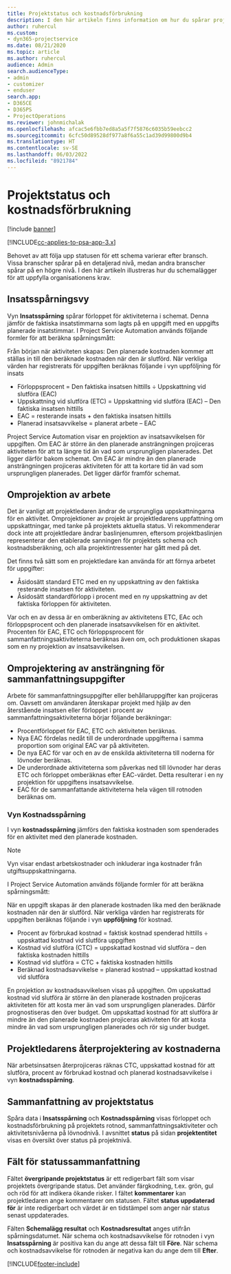 ```yaml
---
title: Projektstatus och kostnadsförbrukning
description: I den här artikeln finns information om hur du spårar projektstatus och kostnadsförbrukning.
author: ruhercul
ms.custom:
- dyn365-projectservice
ms.date: 08/21/2020
ms.topic: article
ms.author: ruhercul
audience: Admin
search.audienceType:
- admin
- customizer
- enduser
search.app:
- D365CE
- D365PS
- ProjectOperations
ms.reviewer: johnmichalak
ms.openlocfilehash: afcac5e6fbb7ed8a5a5f7f5876c6035b59eebcc2
ms.sourcegitcommit: 6cfc50d89528df977a8f6a55c1ad39d99800d9b4
ms.translationtype: HT
ms.contentlocale: sv-SE
ms.lasthandoff: 06/03/2022
ms.locfileid: "8921784"
---
```

# <a name="project-progress-and-cost-consumption"></a>Projektstatus och kostnadsförbrukning

[!include [banner](../includes/psa-now-project-operations.md)]

[!INCLUDE[cc-applies-to-psa-app-3.x](../includes/cc-applies-to-psa-app-3x.md)]

Behovet av att följa upp statusen för ett schema varierar efter bransch. Vissa branscher spårar på en detaljerad nivå, medan andra branscher spårar på en högre nivå. I den här artikeln illustreras hur du schemalägger för att uppfylla organisationens krav.

## <a name="effort-tracking-view"></a>Insatsspårningsvy

Vyn **Insatsspårning** spårar förloppet för aktiviteterna i schemat. Denna jämför de faktiska insatstimmarna som lagts på en uppgift med en uppgifts planerade insatstimmar. I Project Service Automation används följande formler för att beräkna spårningsmått:

Från början när aktiviteten skapas: Den planerade kostnaden kommer att ställas in till den beräknade kostnaden när den är slutförd. När verkliga värden har registrerats för uppgiften beräknas följande i vyn uppföljning för insats

- Förloppsprocent = Den faktiska insatsen hittills ÷ Uppskattning vid slutföra (EAC) 
- Uppskattning vid slutföra (ETC) = Uppskattning vid slutföra (EAC) – Den faktiska insatsen hittills 
- EAC = resterande insats + den faktiska insatsen hittills 
- Planerad insatsavvikelse = planerat arbete – EAC

Project Service Automation visar en projektion av insatsavvikelsen för uppgiften. Om EAC är större än den planerade ansträngningen projiceras aktiviteten för att ta längre tid än vad som ursprungligen planerades. Det ligger därför bakom schemat. Om EAC är mindre än den planerade ansträngningen projiceras aktiviteten för att ta kortare tid än vad som ursprungligen planerades. Det ligger därför framför schemat.

## <a name="reprojecting-effort"></a>Omprojektion av arbete

Det är vanligt att projektledaren ändrar de ursprungliga uppskattningarna för en aktivitet. Omprojektioner av projekt är projektledarens uppfattning om uppskattningar, med tanke på projektets aktuella status. Vi rekommenderar dock inte att projektledare ändrar baslinjenumren, eftersom projektbaslinjen representerar den etablerade sanningen för projektets schema och kostnadsberäkning, och alla projektintressenter har gått med på det.

Det finns två sätt som en projektledare kan använda för att förnya arbetet för uppgifter:

- Åsidosätt standard ETC med en ny uppskattning av den faktiska resterande insatsen för aktiviteten. 
- Åsidosätt standardförlopp i procent med en ny uppskattning av det faktiska förloppen för aktiviteten.

Var och en av dessa är en omberäkning av aktivitetens ETC, EAc och förloppsprocent och den planerade insatsavvikelsen för en aktivitet. Procenten för EAC, ETC och förloppsprocent för sammanfattningsaktiviteterna beräknas även om, och produktionen skapas som en ny projektion av insatsavvikelsen.

## <a name="reprojection-of-effort-on-summary-tasks"></a>Omprojektering av ansträngning för sammanfattningsuppgifter

Arbete för sammanfattningsuppgifter eller behållaruppgifter kan projiceras om. Oavsett om användaren återskapar projekt med hjälp av den återstående insatsen eller förloppet i procent av sammanfattningsaktiviteterna börjar följande beräkningar:

- Procentförloppet för EAC, ETC och aktiviteten beräknas.
- Nya EAC fördelas nedåt till de underordnade uppgifterna i samma proportion som original EAC var på aktiviteten.
- De nya EAC för var och en av de enskilda aktiviteterna till noderna för lövnoder beräknas. 
- De underordnade aktiviteterna som påverkas ned till lövnoder har deras ETC och förloppet omberäknas efter EAC-värdet. Detta resulterar i en ny projektion för uppgiftens insatsavvikelse. 
- EAC för de sammanfattande aktiviteterna hela vägen till rotnoden beräknas om.

### <a name="cost-tracking-view"></a>Vyn Kostnadsspårning 

I vyn **kostnadsspårning** jämförs den faktiska kostnaden som spenderades för en aktivitet med den planerade kostnaden. 

> [!NOTE]
> Vyn visar endast arbetskostnader och inkluderar inga kostnader från utgiftsuppskattningarna. 

I Project Service Automation används följande formler för att beräkna spårningsmått:

När en uppgift skapas är den planerade kostnaden lika med den beräknade kostnaden när den är slutförd. När verkliga värden har registrerats för uppgiften beräknas följande i vyn **uppföljning** för kostnad.

 - Procent av förbrukad kostnad = faktisk kostnad spenderad hittills ÷ uppskattad kostnad vid slutföra uppgiften
 - Kostnad vid slutföra (CTC) = uppskattad kostnad vid slutföra – den faktiska kostnaden hittills
 - Kostnad vid slutföra = CTC + faktiska kostnaden hittills
 - Beräknad kostnadsavvikelse = planerad kostnad – uppskattad kostnad vid slutföra

En projektion av kostnadsavvikelsen visas på uppgiften. Om uppskattad kostnad vid slutföra är större än den planerade kostnaden projiceras aktiviteten för att kosta mer än vad som ursprungligen planerades. Därför prognostiseras den över budget. Om uppskattad kostnad för att slutföra är mindre än den planerade kostnaden projiceras aktiviteten för att kosta mindre än vad som ursprungligen planerades och rör sig under budget.

## <a name="project-managers-reprojection-of-cost"></a>Projektledarens återprojektering av kostnaderna

När arbetsinsatsen återprojiceras räknas CTC, uppskattad kostnad för att slutföra, procent av förbrukad kostnad och planerad kostnadsavvikelse i vyn **kostnadsspårning**.

## <a name="project-status-summary"></a>Sammanfattning av projektstatus

Spåra data i **Insatsspårning** och **Kostnadsspårning** visas förloppet och kostnadsförbrukning på projektets rotnod, sammanfattningsaktiviteter och aktivitetsnivåerna på lövnodnivå. I avsnittet **status** på sidan **projektentitet** visas en översikt över status på projektnivå.

## <a name="status-summary-fields"></a>Fält för statussammanfattning

Fältet **övergripande projektstatus** är ett redigerbart fält som visar projektets övergripande status. Det använder färgkodning, t.ex. grön, gul och röd för att indikera ökande risker. I fältet **kommentarer** kan projektledaren ange kommentarer om statusen. Fältet **status uppdaterad för** är inte redigerbart och värdet är en tidstämpel som anger när status senast uppdaterades.

Fälten **Schemalägg resultat** och **Kostnadsresultat** anges utifrån spårningsdatumet. När schema och kostnadsavvikelse för rotnoden i vyn **Insatsspårning** är positiva kan du ange att dessa fält till **Före**. När schema och kostnadsavvikelse för rotnoden är negativa kan du ange dem till **Efter**.


[!INCLUDE[footer-include](../includes/footer-banner.md)]
